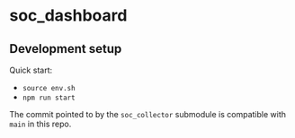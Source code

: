 # soc_dashboard

## Development setup

Quick start:
- `source env.sh`
- `npm run start`

The commit pointed to by the `soc_collector` submodule is compatible with `main` in this repo.
